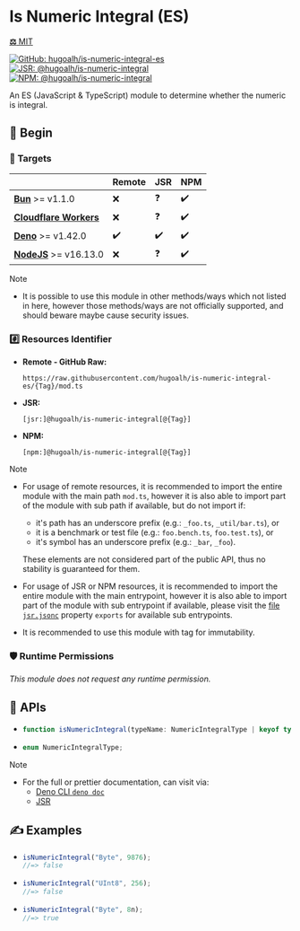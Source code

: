 # Is Numeric Integral (ES)

[**⚖️** MIT](./LICENSE.md)

[![GitHub: hugoalh/is-numeric-integral-es](https://img.shields.io/github/v/release/hugoalh/is-numeric-integral-es?label=hugoalh/is-numeric-integral-es&labelColor=181717&logo=github&logoColor=ffffff&sort=semver&style=flat "GitHub: hugoalh/is-numeric-integral-es")](https://github.com/hugoalh/is-numeric-integral-es)
[![JSR: @hugoalh/is-numeric-integral](https://img.shields.io/jsr/v/@hugoalh/is-numeric-integral?label=@hugoalh/is-numeric-integral&labelColor=F7DF1E&logo=jsr&logoColor=000000&style=flat "JSR: @hugoalh/is-numeric-integral")](https://jsr.io/@hugoalh/is-numeric-integral)
[![NPM: @hugoalh/is-numeric-integral](https://img.shields.io/npm/v/@hugoalh/is-numeric-integral?label=@hugoalh/is-numeric-integral&labelColor=CB3837&logo=npm&logoColor=ffffff&style=flat "NPM: @hugoalh/is-numeric-integral")](https://www.npmjs.com/package/@hugoalh/is-numeric-integral)

An ES (JavaScript & TypeScript) module to determine whether the numeric is integral.

## 🔰 Begin

### 🎯 Targets

|  | **Remote** | **JSR** | **NPM** |
|:--|:--|:--|:--|
| **[Bun](https://bun.sh/)** >= v1.1.0 | ❌ | ❓ | ✔️ |
| **[Cloudflare Workers](https://workers.cloudflare.com/)** | ❌ | ❓ | ✔️ |
| **[Deno](https://deno.land/)** >= v1.42.0 | ✔️ | ✔️ | ✔️ |
| **[NodeJS](https://nodejs.org/)** >= v16.13.0 | ❌ | ❓ | ✔️ |

> [!NOTE]
> - It is possible to use this module in other methods/ways which not listed in here, however those methods/ways are not officially supported, and should beware maybe cause security issues.

### #️⃣ Resources Identifier

- **Remote - GitHub Raw:**
  ```
  https://raw.githubusercontent.com/hugoalh/is-numeric-integral-es/{Tag}/mod.ts
  ```
- **JSR:**
  ```
  [jsr:]@hugoalh/is-numeric-integral[@{Tag}]
  ```
- **NPM:**
  ```
  [npm:]@hugoalh/is-numeric-integral[@{Tag}]
  ```

> [!NOTE]
> - For usage of remote resources, it is recommended to import the entire module with the main path `mod.ts`, however it is also able to import part of the module with sub path if available, but do not import if:
>
>   - it's path has an underscore prefix (e.g.: `_foo.ts`, `_util/bar.ts`), or
>   - it is a benchmark or test file (e.g.: `foo.bench.ts`, `foo.test.ts`), or
>   - it's symbol has an underscore prefix (e.g.: `_bar`, `_foo`).
>
>   These elements are not considered part of the public API, thus no stability is guaranteed for them.
> - For usage of JSR or NPM resources, it is recommended to import the entire module with the main entrypoint, however it is also able to import part of the module with sub entrypoint if available, please visit the [file `jsr.jsonc`](./jsr.jsonc) property `exports` for available sub entrypoints.
> - It is recommended to use this module with tag for immutability.

### 🛡️ Runtime Permissions

*This module does not request any runtime permission.*

## 🧩 APIs

- ```ts
  function isNumericIntegral(typeName: NumericIntegralType | keyof typeof NumericIntegralType, item: bigint | number): boolean;
  ```
- ```ts
  enum NumericIntegralType;
  ```

> [!NOTE]
> - For the full or prettier documentation, can visit via:
>   - [Deno CLI `deno doc`](https://docs.deno.com/runtime/reference/cli/documentation_generator/)
>   - [JSR](https://jsr.io/@hugoalh/is-numeric-integral)

## ✍️ Examples

- ```ts
  isNumericIntegral("Byte", 9876);
  //=> false
  ```
- ```ts
  isNumericIntegral("UInt8", 256);
  //=> false
  ```
- ```ts
  isNumericIntegral("Byte", 8n);
  //=> true
  ```
